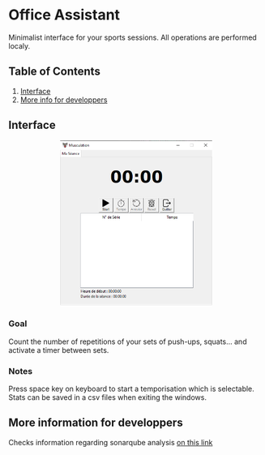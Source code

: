# Office Assistant
Minimalist interface for your sports sessions. 
All operations are performed localy.

## Table of Contents
1. [Interface](#interface)
2. [More info for developpers](#more-information-for-developpers)

## Interface
<center><img src="Documentation/Pictures/Interface.png" alt="alt text" width="300"></center>

### Goal
Count the number of repetitions of your sets of push-ups, squats... and activate a timer between sets.

### Notes
Press space key on keyboard to start a temporisation which is selectable.
Stats can be saved in a csv files when exiting the windows.

## More information for developpers

Checks information regarding sonarqube analysis [on this link](Documentation/forDev.md)
